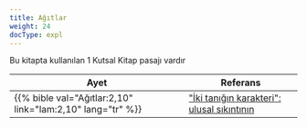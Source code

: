 ```yaml
---
title: Ağıtlar
weight: 24
docType: expl
---
```


Bu kitapta kullanılan 1 Kutsal Kitap pasajı vardır

| Ayet | Referans |
|-------|-----------|
| {{% bible val="Ağıtlar:2,10" link="lam:2,10" lang="tr" %}} | ["İki tanığın karakteri": ulusal sıkıntının](../exampleSite/content/expl/../expl/content/witnesses/the-two-witnesses#bdb3) |
